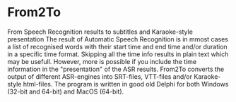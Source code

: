 # From2To
From Speech Recognition results to subtitles and Karaoke-style presentation
The result of Automatic Speech Recognition is in mmost cases a list of recognised words with their start time and end time and/or duration in a specific time format. Skipping all the time info results in plain text which may be usefull. However, more is possible if you include the time information in the "presentation" of the ASR results.
From2To converts the output of different ASR-engines into SRT-files, VTT-files and/or Karaoke-style html-files.
The program is written in good old Delphi for both Windows (32-bit and 64-bit) and MacOS (64-bit).
